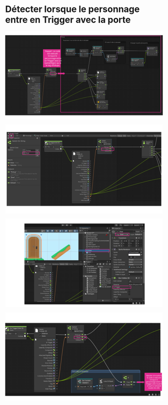 # Détecter lorsque le personnage entre en Trigger avec la porte

![Rappel sur l'utilisation du Switch pour discriminer un Tag spécifique («Pickup» dans l'image)](./Diapositive1.SVG)

![Nous ajoutons un tag «Door» au Switch](./Diapositive2.SVG)

![Nous ajoutons le tag «Door» au GameObject de la porte (qui doit être en mode «Is Trigger»)](./Diapositive3.SVG)

![Voici comment déclencher du code lorsque toutes les clés ont été ramassées et que le personnage entre en Trigger avec la porte](./Diapositive4.SVG)

